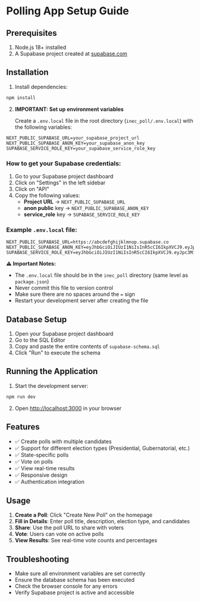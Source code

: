 # Polling App Setup Guide

## Prerequisites

1. Node.js 18+ installed
2. A Supabase project created at [supabase.com](https://supabase.com)

## Installation

1. Install dependencies:
```bash
npm install
```

2. **IMPORTANT: Set up environment variables**
   
   Create a `.env.local` file in the root directory (`inec_poll/.env.local`) with the following variables:

```env
NEXT_PUBLIC_SUPABASE_URL=your_supabase_project_url
NEXT_PUBLIC_SUPABASE_ANON_KEY=your_supabase_anon_key
SUPABASE_SERVICE_ROLE_KEY=your_supabase_service_role_key
```

### How to get your Supabase credentials:

1. Go to your Supabase project dashboard
2. Click on "Settings" in the left sidebar
3. Click on "API" 
4. Copy the following values:
   - **Project URL** → `NEXT_PUBLIC_SUPABASE_URL`
   - **anon public** key → `NEXT_PUBLIC_SUPABASE_ANON_KEY`
   - **service_role** key → `SUPABASE_SERVICE_ROLE_KEY`

### Example `.env.local` file:
```env
NEXT_PUBLIC_SUPABASE_URL=https://abcdefghijklmnop.supabase.co
NEXT_PUBLIC_SUPABASE_ANON_KEY=eyJhbGciOiJIUzI1NiIsInR5cCI6IkpXVCJ9.eyJpc3MiOiJzdXBhYmFzZSIsInJlZiI6ImFiY2RlZmdoaWprbG1ub3AiLCJyb2xlIjoiYW5vbiIsImlhdCI6MTY0NjQ2OTI4MCwiZXhwIjoxOTYyMDQ1MjgwfQ.example_anon_key
SUPABASE_SERVICE_ROLE_KEY=eyJhbGciOiJIUzI1NiIsInR5cCI6IkpXVCJ9.eyJpc3MiOiJzdXBhYmFzZSIsInJlZiI6ImFiY2RlZmdoaWprbG1ub3AiLCJyb2xlIjoic2VydmljZV9yb2xlIiwiaWF0IjoxNjQ2NDY5MjgwLCJleHAiOjE5NjIwNDUyODB9.example_service_role_key
```

**⚠️ Important Notes:**
- The `.env.local` file should be in the `inec_poll` directory (same level as `package.json`)
- Never commit this file to version control
- Make sure there are no spaces around the `=` sign
- Restart your development server after creating the file

## Database Setup

1. Open your Supabase project dashboard
2. Go to the SQL Editor
3. Copy and paste the entire contents of `supabase-schema.sql`
4. Click "Run" to execute the schema

## Running the Application

1. Start the development server:
```bash
npm run dev
```

2. Open [http://localhost:3000](http://localhost:3000) in your browser

## Features

- ✅ Create polls with multiple candidates
- ✅ Support for different election types (Presidential, Gubernatorial, etc.)
- ✅ State-specific polls
- ✅ Vote on polls
- ✅ View real-time results
- ✅ Responsive design
- ✅ Authentication integration

## Usage

1. **Create a Poll**: Click "Create New Poll" on the homepage
2. **Fill in Details**: Enter poll title, description, election type, and candidates
3. **Share**: Use the poll URL to share with voters
4. **Vote**: Users can vote on active polls
5. **View Results**: See real-time vote counts and percentages

## Troubleshooting

- Make sure all environment variables are set correctly
- Ensure the database schema has been executed
- Check the browser console for any errors
- Verify Supabase project is active and accessible
